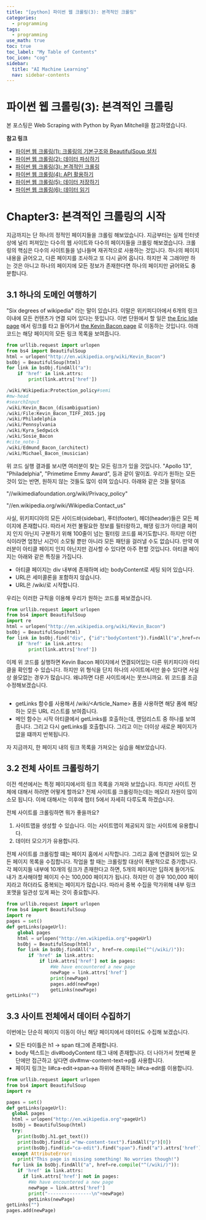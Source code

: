 ```yaml
---
title: "[python] 파이썬 웹 크롤링(3): 본격적인 크롤링" 
categories:
  - programming
tags:
  - programming
use_math: true
toc: true
toc_label: "My Table of Contents"
toc_icon: "cog"
sidebar:
  title: "AI Machine Learning"
  nav: sidebar-contents
---
```


# 파이썬 웹 크롤링(3): 본격적인 크롤링

본 포스팅은 Web Scraping with Python by Ryan Mitchell을 참고하였습니다. 

**참고 링크**

* [파이썬 웹 크롤링(1): 크롤링의 기본구조와 BeautifulSoup 설치](https://losskatsu.github.io/programming/py-crawling01/)
* [파이썬 웹 크롤링(2): 데이터 파싱하기](https://losskatsu.github.io/programming/py-crawling02/)
* [파이썬 웹 크롤링(3): 본격적인 크롤링](https://losskatsu.github.io/programming/py-crawling03/)
* [파이썬 웹 크롤링(4): API 활용하기](https://losskatsu.github.io/programming/py-crawling04/) 
* [파이썬 웹 크롤링(5): 데이터 저장하기](https://losskatsu.github.io/programming/py-crawling05/) 
* [파이썬 웹 크롤링(6): 데이터 읽기](https://losskatsu.github.io/programming/py-crawling06/)

# Chapter3: 본격적인 크롤링의 시작

지금까지는 단 하나의 정적인 페이지들을 크롤링 해보았습니다. 
지금부터는 실제 인터넷 상에 널리 퍼져있는 다수의 웹 사이트와 다수의 페이지들을 크롤링 해보겠습니다. 
크롤링의 핵심은 다수의 사이트들을 넘나들며 재귀적으로 사용하는 것입니다. 
하나의 페이지 내용을 긁어오고, 다른 페이지를 조사하고 또 다시 긁어 옵니다. 
하지만 꼭 그래야만 하는 것은 아니고 하나의 페이지에 모든 정보가 존재한다면 하나의 페이지만 긁어와도 충분합니다. 

## 3.1 하나의 도메인 여행하기

"Six degrees of wikipedia" 라는 말이 있습니다. 
이말은 위키피디아에서 6개의 링크 이내에 모든 컨텐츠가 연결 되어 있다는 뜻입니다. 
이번 단원에서 할 일은 [the Eric Idle page](https://en.wikipedia.org/wiki/Eric_Idle) 에서 링크를 타고 들어가서 
[the Kevin Bacon page](https://en.wikipedia.org/wiki/Kevin_Bacon) 로 이동하는 것입니다. 
아래코드는 해당 페이지의 모든 링크 목록을 보여줍니다. 

```python
from urllib.request import urlopen
from bs4 import BeautifulSoup
html = urlopen("http://en.wikipedia.org/wiki/Kevin_Bacon")
bsObj = BeautifulSoup(html)
for link in bsObj.findAll("a"):
    if 'href' in link.attrs:
        print(link.attrs['href'])
```
```python
/wiki/Wikipedia:Protection_policy#semi
#mw-head
#searchInput
/wiki/Kevin_Bacon_(disambiguation)
/wiki/File:Kevin_Bacon_TIFF_2015.jpg
/wiki/Philadelphia
/wiki/Pennsylvania
/wiki/Kyra_Sedgwick
/wiki/Sosie_Bacon
#cite_note-1
/wiki/Edmund_Bacon_(architect)
/wiki/Michael_Bacon_(musician)
```

위 코드 실행 결과를 보시면 여러분이 찾는 모든 링크가 있을 것입니다. 
"Apollo 13", "Philadelphia", "Primetime Emmy Award", 등과 같이 말이죠.
우리가 원하는 모든 것이 있는 반면, 원하지 않는 것들도 많이 섞여 있습니다. 
아래와 같은 것들 말이죠

"//wikimediafoundation.org/wiki/Privacy_policy" 

"//en.wikipedia.org/wiki/Wikipedia:Contact_us"

사실, 위키피디아의 모든 사이드바(sidebar), 푸터(footer), 헤더(header)들은 모든 페이지에 존재합니다. 
따라서 저런 불필요한 정보를 필터랑하고, 해댕 링크가 아티클 페이지 인지 아닌지 구분하기 위해 100줄이 넘는 필터링 코드를 짜기도합니다. 
하지만 이런 식이라면 엄청난 시간이 소모될 뿐만 아니라 모든 패턴을 걸러낼 수도 없습니다. 
만약 여러분이 아티클 페이지 인지 아닌지만 검사할 수 있다면 아주 편할 것입니다. 
아티클 페이지는 아래와 같은 특징을 가집니다.

* 아티클 페이지는 div 내부에 존재하며 id는 bodyContent로 세팅 되어 있습니다.
* URL은 세미콜론을 포함하지 않습니다. 
* URL은 /wiki/로 시작합니다. 

우리는 이러한 규칙을 이용해 우리가 원하는 코드를 짜보겠습니다. 

```python
from urllib.request import urlopen
from bs4 import BeautifulSoup
import re
html = urlopen("http://en.wikipedia.org/wiki/Kevin_Bacon")
bsObj = BeautifulSoup(html)
for link in bsObj.find("div", {"id":"bodyContent"}).findAll("a",href=re.compile("^(/wiki/)((?!:).)*$")):
    if 'href' in link.attrs:
        print(link.attrs['href'])
```

이제 위 코드를 실행하면 Kevin Bacon 페이지에서 연결되어있는 다른 위키피디아 아티클을 확인할 수 있습니다. 
하지만 위 형식을 단지 하나의 사이트에서만 쓸수 있다면 사실상 쓸모없는 경우가 많습니다. 
왜냐하면 다른 사이트에서는 못쓰니까요. 위 코드를 조금 수정해보겠습니다. 

```python

```

* getLinks 함수를 사용해서 /wiki/<Article_Name> 폼을 사용하면 해당 폼에 해당하는 모든 URL 리스트를 보여줍니다. 
* 메인 함수는 시작 아티클에서 getLinks를 호출하는데, 랜덤리스트 중 하나를 보여줍니다. 그리고 다시 getLinks를 호출합니다. 그리고 이는 더이상 새로운 페이지가 없을 떄까지 반복됩니다. 

자 지금까지, 한 페이지 내의 링크 목록을 가져오는 실습을 해보았습니다.

## 3.2 전체 사이트 크롤링하기

이전 섹션에서는 특정 페이지에서의 링크 목록을 가져와 보았습니다. 
하지만 사이트 전체에 대해서 하려면 어떻게 할까요? 
전체 사이트를 크롤링하는데는 메모리 자원이 많이 소모 됩니다. 
이에 대해서는 이후에 챕터 5에서 자세히 다루도록 하겠습니다. 

전체 사이트를 크롤링하면 뭐가 좋을까요? 

1. 사이트맵을 생성할 수 있습니다. 이는 사이트맵이 제공되지 않는 사이트에 유용합니다. 
2. 데이터 모으기가 유용합니다. 

전체 사이트를 크롤링할 떄는 페이지 홈에서 시작합니다. 그리고 홈에 연결되어 있는 모든 페이지 목록을 수집합니다. 
작업을 할 때는 크롤링할 대상이 폭발적으로 증가합니다. 각 페이지들 내부에 10개의 링크가 존재한다고 하면, 
5개의 페이지만 딥하게 들어가도 내가 조사해야할 페이지 수는 100,000 페이지가 됩니다. 
하지만 이 경우 100,000 페이지라고 하더라도 중복되는 페이지가 많습니다. 
따라서 중복 수집을 막가위해 내부 링크 포맷을 일관성 있게 짜는 것이 중요합니다. 

```python
from urllib.request import urlopen
from bs4 import BeautifulSoup
import re
pages = set()
def getLinks(pageUrl):
    global pages
    html = urlopen("http://en.wikipedia.org"+pageUrl)
    bsObj = BeautifulSoup(html)
    for link in bsObj.findAll("a", href=re.compile("^(/wiki/)")):
        if 'href' in link.attrs:
            if link.attrs['href'] not in pages:
                #We have encountered a new page
                newPage = link.attrs['href']
                print(newPage)
                pages.add(newPage)
                getLinks(newPage)
getLinks("")
```

## 3.3 사이트 전체에서 데이터 수집하기

이번에는 단순히 페이지 이동이 아닌 해당 페이지에서 데이터도 수집해 보겠습니다. 

* 모든 타이틀은 h1 -> span 태그에 존재합니다. 
* body 텍스트는 div#bodyContent 태그 내에 존재합니다. 더 나아가서 첫번째 문단에만 접근하고 싶다면 div#mw-content-text->p를 사용합니다. 
* 페이지 링크는 li#ca-edit->span->a 하위에 존재하는 li#ca-edit를 이용합니다. 

```python
from urllib.request import urlopen
from bs4 import BeautifulSoup
import re

pages = set()
def getLinks(pageUrl):
  global pages
  html = urlopen("http://en.wikipedia.org"+pageUrl)
  bsObj = BeautifulSoup(html)
  try:
    print(bsObj.h1.get_text())
    print(bsObj.find(id ="mw-content-text").findAll("p")[0])
    print(bsObj.find(id="ca-edit").find("span").find("a").attrs['href'])
  except AttributeError:
    print("This page is missing something! No worries though!")
  for link in bsObj.findAll("a", href=re.compile("^(/wiki/)")):
    if 'href' in link.attrs:
      if link.attrs['href'] not in pages:
        #We have encountered a new page
        newPage = link.attrs['href']
        print("----------------\n"+newPage)
        getLinks(newPage)
getLinks("")
pages.add(newPage)
```
